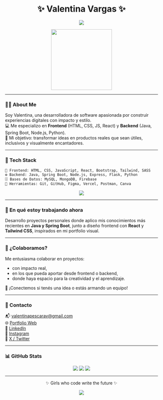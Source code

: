<h1 align="center">✨ Valentina Vargas ✨</h1>
<p align="center">
  <img src="https://readme-typing-svg.herokuapp.com/?lines=Frontend%20Lover%20💖;Java%20SpringBoot%20Dev%20🚀;Girls%20who%20code%20write%20the%20future%20🌸&center=true&width=500&height=45">
</p>

<p align="center">
  <img src="https://media.giphy.com/media/6KirhLJyR7oMcwgJQk/giphy.gif" height="200" />
</p>

---

### 💁‍♀️ About Me

Soy Valentina, una desarrolladora de software apasionada por construir experiencias digitales con impacto y estilo.  
💻 Me especializo en **Frontend** (HTML, CSS, JS, React) y **Backend** (Java, Spring Boot, Node.js, Python).  
🌸 Mi objetivo: transformar ideas en productos reales que sean útiles, inclusivos y visualmente encantadores.  

---

### 🧠 Tech Stack

```bash
💖 Frontend: HTML, CSS, JavaScript, React, Bootstrap, Tailwind, SASS
⚙️ Backend: Java, Spring Boot, Node.js, Express, Flask, Python
🗄️ Bases de Datos: MySQL, MongoDB, Firebase
🧰 Herramientas: Git, GitHub, Figma, Vercel, Postman, Canva
```

<p align="center">
  <img src="https://skillicons.dev/icons?i=java,spring,js,html,css,react,nodejs,mysql,mongodb,figma,git,github,py,bootstrap" />
</p>

---

### 🌱 En qué estoy trabajando ahora

Desarrollo proyectos personales donde aplico mis conocimientos más recientes en **Java y Spring Boot**, junto a diseño frontend con **React** y **Tailwind CSS**, inspirados en mi portfolio visual.

---

### 🤝 ¿Colaboramos?

Me entusiasma colaborar en proyectos:
- con impacto real,
- en los que pueda aportar desde frontend o backend,
- donde haya espacio para la creatividad y el aprendizaje.

💌 ¡Conectemos si tenés una idea o estás armando un equipo!

---

### 💌 Contacto

📬 valentinapescarav@gmail.com  
🌐 [Portfolio Web](https://valentinavargasp.vercel.app)  
📎 [LinkedIn](https://linkedin.com/in/avalentinavargas)  
💖 [Instagram](https://instagram.com/valentinapescarav)  
🖤 [X / Twitter](https://x.com/devvalentech)

---

### 📊 GitHub Stats

<p align="center">
  <img src="https://github-readme-stats.vercel.app/api?username=valentinavargasp&theme=rose_pine&hide_border=true" />
  <img src="https://github-readme-streak-stats.herokuapp.com?user=valentinavargasp&theme=rose_pine&hide_border=true" />
  <img src="https://github-readme-stats.vercel.app/api/top-langs/?username=valentinavargasp&layout=compact&theme=rose_pine&hide_border=true" />
</p>

---

<p align="center">✨ Girls who code write the future ✨</p>
<p align="center">
  <img src="https://komarev.com/ghpvc/?username=valentinavargasp&label=Profile%20views&color=ff69b4&style=flat" />
</p>

